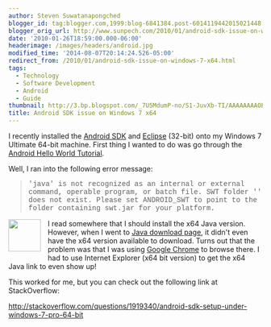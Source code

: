 ```yaml
---
author: Steven Suwatanapongched
blogger_id: tag:blogger.com,1999:blog-6841384.post-6014119442015021448
blogger_orig_url: http://www.sunpech.com/2010/01/android-sdk-issue-on-windows-7-x64.html
date: '2010-01-26T18:59:00.000-06:00'
headerimage: /images/headers/android.jpg
modified_time: '2014-08-07T20:14:24.526-05:00'
redirect_from: /2010/01/android-sdk-issue-on-windows-7-x64.html
tags:
  - Technology
  - Software Development
  - Android
  - Guide
thumbnail: http://3.bp.blogspot.com/_7U5MdumP-no/S1-JuvXb-TI/AAAAAAAAOEc/-7CpDZMLDBA/s600/Android_error_message_64bit.jpg
title: Android SDK issue on Windows 7 x64
---
```



I recently installed the <a href="http://developer.android.com/sdk/">Android SDK</a> and <a href="http://www.eclipse.org/downloads/">Eclipse</a> (32-bit) onto my Windows 7 Ultimate 64-bit machine.  First thing I wanted to do was go through the <a href="http://developer.android.com/guide/tutorials/hello-world.html">Android Hello World Tutorial</a>.

Well, I ran into the following error message:

<blockquote><span style="font-family: 'Courier New', Courier, monospace;">'java' is not recognized as an internal or external command, operable program, or batch file.  SWT folder '' does not exist.  Please set ANDROID_SWT to point to the folder containing swt.jar for your platform.</span></blockquote><a href="http://3.bp.blogspot.com/_7U5MdumP-no/S1-JuvXb-TI/AAAAAAAAOEc/-7CpDZMLDBA/s600-h/Android_error_message_64bit.jpg" alt=""  style="clear: left; display: inline !important; float: left; margin-bottom: 1em; margin-right: 1em;"><img   border="0" height="64" src="http://3.bp.blogspot.com/_7U5MdumP-no/S1-JuvXb-TI/AAAAAAAAOEc/-7CpDZMLDBA/s640/Android_error_message_64bit.jpg" alt=""  /></a>


I read somewhere that I should install the x64 Java version.  However, when I went to <a href="http://www.java.com/en/download/manual.jsp">Java download page</a>, it didn't even have the x64 version available to download.  Turns out that the problem was that I was using <a href="http://www.google.com/chrome">Google Chrome</a> to browse there.  I had to use Internet Explorer (x64 bit version) to get the x64 Java link to even show up!

This worked for me, but you can check out the following link at StackOverflow:

<a href="http://stackoverflow.com/questions/1919340/android-sdk-setup-under-windows-7-pro-64-bit">http://stackoverflow.com/questions/1919340/android-sdk-setup-under-windows-7-pro-64-bit</a>